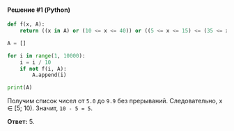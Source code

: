 #### Решение #1 (Python)
```python
def f(x, A):
	return ((x in A) or (10 <= x <= 40)) or ((5 <= x <= 15) <= (35 <= x <= 50))

A = []

for i in range(1, 10000):
	i = i / 10
	if not f(i, A):
		A.append(i)

print(A)
```
Получим список чисел от ``5.0`` до ``9.9`` без прерываний. Следовательно, x ∈ [5; 10). Значит, ``10 - 5 = 5``.

**Ответ:** 5.
